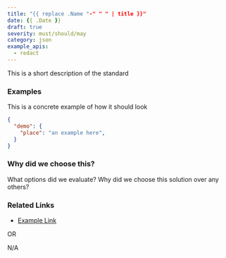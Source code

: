```yaml
---
title: "{{ replace .Name "-" " " | title }}"
date: {{ .Date }}
draft: true
severity: must/should/may
category: json
example_apis:
  - redact
---
```


This is a short description of the standard

### Examples

This is a concrete example of how it should look

```json
{
  "demo": {
    "place": "an example here",
  }
}
```

### Why did we choose this?

What options did we evaluate? Why did we choose this solution over any others?

### Related Links

* [Example Link](https://tools.ietf.org/html/rfc0)

OR

N/A
